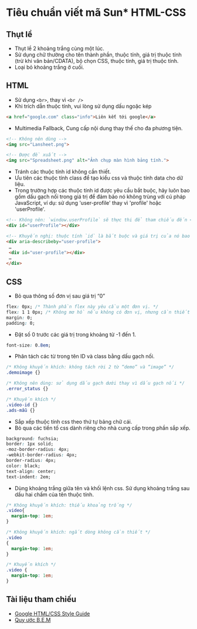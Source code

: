 # Tiêu chuẩn viết mã Sun* HTML-CSS

## Thụt lề
* Thụt lề 2 khoảng trắng cùng một lúc.
* Sử dụng chữ thường cho tên thành phần, thuộc tính, giá trị thuộc tính (trừ khi văn bản/CDATA), bộ chọn CSS, thuộc tính, giá trị thuộc tính.
* Loại bỏ khoảng trắng ở cuối.

## HTML
* Sử dụng ```<br>```, thay vì ```<br />```
* Khi trích dẫn thuộc tính, vui lòng sử dụng dấu ngoặc kép
```html
<a href="google.com" class="info">Liên kết tới google</a>
```
* Multimedia Fallback, Cung cấp nội dung thay thế cho đa phương tiện.
```html
<!-- Không nên dùng -->
<img src="Lansheet.png">

<!-- Được đề xuất -->
<img src="Spreadsheet.png" alt="Ảnh chụp màn hình bảng tính.">
```
* Tránh các thuộc tính id không cần thiết.
* Ưu tiên các thuộc tính class để tạo kiểu css và thuộc tính data cho dữ liệu.
* Trong trường hợp các thuộc tính id được yêu cầu bắt buộc, hãy luôn bao gồm dấu gạch nối trong giá trị để đảm bảo nó không trùng với cú pháp JavaScript, ví dụ: sử dụng 'user-profile' thay vì 'profile' hoặc 'userProfile'.
```html
<!-- Không nên: `window.userProfile` sẽ thực thi để tham chiếu đến <div> -->
<div id="userProfile"></div>

<!-- Khuyến nghị: thuộc tính `id` là bắt buộc và giá trị của nó bao gồm dấu gạch nối -->
<div aria-describeby="user-profile">
 …
 <div id="user-profile"></div>
 …
</div>
```
## CSS
* Bỏ qua thông số đơn vị sau giá trị “0”
```css
flex: 0px; /* Thành phần flex này yêu cầu một đơn vị. */
flex: 1 1 0px; /* Không mơ hồ nếu không có đơn vị, nhưng cần thiết trong IE11. */
margin: 0;
padding: 0;
```
* Đặt số 0 trước các giá trị trong khoảng từ -1 đến 1.
```css
font-size: 0.8em;
```
* Phân tách các từ trong tên ID và class bằng dấu gạch nối.
```css
/* Không khuyến khích: không tách rời 2 từ “demo” và “image” */
.demoimage {}

/* Không nên dùng: sử dụng dấu gạch dưới thay vì dấu gạch nối */
.error_status {}

/* Khuyến khích */
.video-id {}
.ads-mẫu {}

```
* Sắp xếp thuộc tính css theo thứ tự bảng chữ cái.
* Bỏ qua các tiền tố css dành riêng cho nhà cung cấp trong phần sắp xếp.
```css
background: fuchsia;
border: 1px solid;
-moz-border-radius: 4px;
-webkit-border-radius: 4px;
border-radius: 4px;
color: black;
text-align: center;
text-indent: 2em;
```
* Dùng khoảng trắng giữa tên và khối lệnh css.
Sử dụng khoảng trắng sau dấu hai chấm của tên thuộc tính.
```css
/* Không khuyến khích: thiếu khoảng trống */
.video{
  margin-top: 1em;
}

/* Không khuyến khích: ngắt dòng không cần thiết */
.video
{
  margin-top: 1em;
}

/* Khuyến khích */
.video {
  margin-top: 1em;
}
```

## Tài liệu tham chiếu
* [Google HTML/CSS Style Guide](https://google.github.io/styleguide/htmlcssguide.html)
* [Quy ước B.E.M](https://getbem.com/introduction/)
